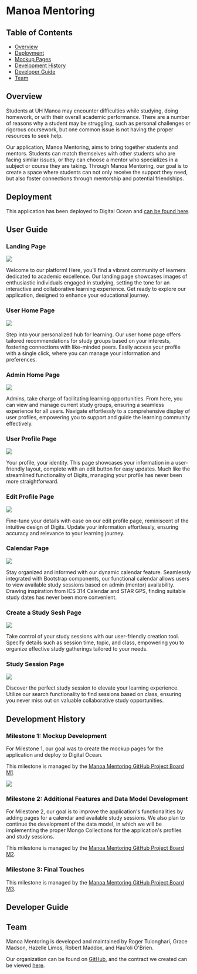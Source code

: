 # Manoa Mentoring

## Table of Contents
* [Overview](#overview)
* [Deployment](#deployment)
* [Mockup Pages](#mockup-pages)
* [Development History](#development-history)
* [Developer Guide](#developer-guide)
* [Team](#team)

## Overview
Students at UH Manoa may encounter difficulties while studying, doing homework, or with their overall academic performance. There are a number of reasons why a student may be struggling, such as personal challenges or rigorous coursework, but one common issue is not having the proper resources to seek help.

Our application, Manoa Mentoring, aims to bring together students and mentors. Students can match themselves with other students who are facing similar issues, or they can choose a mentor who specializes in a subject or course they are taking. Through Manoa Mentoring, our goal is to create a space where students can not only receive the support they need, but also foster connections through mentorship and potential friendships.

## Deployment
This application has been deployed to Digital Ocean and [can be found here](http://209.38.132.242/).

## User Guide
### Landing Page
<img src="img/landingsample.png">

Welcome to our platform! Here, you'll find a vibrant community of learners dedicated to academic excellence. Our landing page showcases images of enthusiastic individuals engaged in studying, setting the tone for an interactive and collaborative learning experience. Get ready to explore our application, designed to enhance your educational journey.

### User Home Page
<img src="img/userhome_mock_2.png">

Step into your personalized hub for learning. Our user home page offers tailored recommendations for study groups based on your interests, fostering connections with like-minded peers. Easily access your profile with a single click, where you can manage your information and preferences.

### Admin Home Page
<img src="img/adminhome_mock_3.gif">

Admins, take charge of facilitating learning opportunities. From here, you can view and manage current study groups, ensuring a seamless experience for all users. Navigate effortlessly to a comprehensive display of user profiles, empowering you to support and guide the learning community effectively.

### User Profile Page
<img src="img/userprofile_mock_3.png">

Your profile, your identity. This page showcases your information in a user-friendly layout, complete with an edit button for easy updates. Much like the streamlined functionality of Digits, managing your profile has never been more straightforward.

### Edit Profile Page
<img src="img/editprofile_mock_3.png">

Fine-tune your details with ease on our edit profile page, reminiscent of the intuitive design of Digits. Update your information effortlessly, ensuring accuracy and relevance to your learning journey.

### Calendar Page
<img src="img/calendar_mock_2.png">

Stay organized and informed with our dynamic calendar feature. Seamlessly integrated with Bootstrap components, our functional calendar allows users to view available study sessions based on admin (mentor) availability. Drawing inspiration from ICS 314 Calendar and STAR GPS, finding suitable study dates has never been more convenient.

### Create a Study Sesh Page
<img src="img/createsesh_mock_2.gif">

Take control of your study sessions with our user-friendly creation tool. Specify details such as session time, topic, and class, empowering you to organize effective study gatherings tailored to your needs.

### Study Session Page
<img src="img/studysesh_mock_2.png">

Discover the perfect study session to elevate your learning experience. Utilize our search functionality to find sessions based on class, ensuring you never miss out on valuable collaborative study opportunities.

## Development History
### Milestone 1: Mockup Development
For Milestone 1, our goal was to create the mockup pages for the application and deploy to Digital Ocean.

This milestone is managed by the [Manoa Mentoring GitHub Project Board M1](https://github.com/orgs/manoa-mentoring/projects/1/views/1).

<img src="img/project-board-m1.png">

### Milestone 2: Additional Features and Data Model Development
For Milestone 2, our goal is to improve the application's functionalities by adding pages for a calendar and available study sessions. We also plan to continue the development of the data model, in which we will be implementing the proper Mongo Collections for the application's profiles and study sessions.

This milestone is managed by the [Manoa Mentoring GitHub Project Board M2](https://github.com/orgs/manoa-mentoring/projects/2).

### Milestone 3: Final Touches
This milestone is managed by the [Manoa Mentoring GitHub Project Board M3](https://github.com/orgs/manoa-mentoring/projects/4).

## Developer Guide

## Team
Manoa Mentoring is developed and maintained by Roger Tulonghari, Grace Madson, Hazelle Limos, Robert Maddox, and Hau'oli O'Brien.

Our organization can be found on [GitHub](https://github.com/manoa-mentoring), and the contract we created can be viewed [here](https://docs.google.com/document/d/1qXKbG2dNTEJKoSDvPZ3moOmphV2meq3-DvByIjZ7x2I/edit?usp=sharing).
